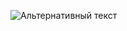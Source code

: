 ![Альтернативный текст](https://github.com/OlegDasheev/DZaqa2.4pageobjects/actions/workflows/gradle.yml/badge.svg)

